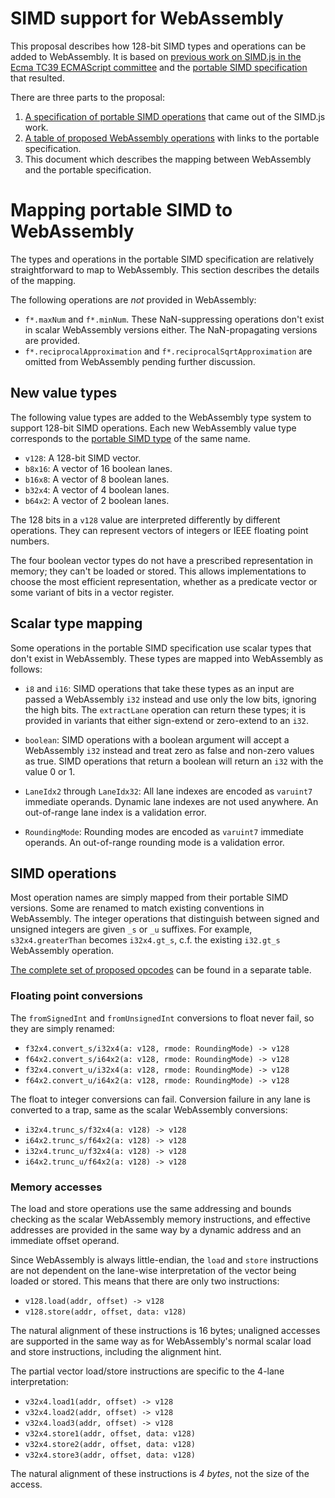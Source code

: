 # SIMD support for WebAssembly

This proposal describes how 128-bit SIMD types and operations can be added to
WebAssembly. It is based on [previous work on SIMD.js in the Ecma TC39
ECMAScript committee](https://github.com/tc39/ecmascript_simd) and the
[portable SIMD specification](https://github.com/stoklund/portable-simd) that
resulted.

There are three parts to the proposal:

1. [A specification of portable SIMD operations](portable-simd.md) that came
   out of the SIMD.js work.
2. [A table of proposed WebAssembly operations](webassembly-opcodes.md) with
   links to the portable specification.
3. This document which describes the mapping between WebAssembly and the
   portable specification.

# Mapping portable SIMD to WebAssembly

The types and operations in the portable SIMD specification are relatively
straightforward to map to WebAssembly. This section describes the details of
the mapping.

The following operations are *not* provided in WebAssembly:

- `f*.maxNum` and `f*.minNum`. These NaN-suppressing operations don't exist in
  scalar WebAssembly versions either. The NaN-propagating versions are provided.
- `f*.reciprocalApproximation` and `f*.reciprocalSqrtApproximation` are omitted
  from WebAssembly pending further discussion.

## New value types

The following value types are added to the WebAssembly type system to support
128-bit SIMD operations. Each new WebAssembly value type corresponds to the
[portable SIMD type](portable-simd.md#simd-types) of the same name.

* `v128`: A 128-bit SIMD vector.
* `b8x16`: A vector of 16 boolean lanes.
* `b16x8`: A vector of 8 boolean lanes.
* `b32x4`: A vector of 4 boolean lanes.
* `b64x2`: A vector of 2 boolean lanes.

The 128 bits in a `v128` value are interpreted differently by different
operations. They can represent vectors of integers or IEEE floating point
numbers.

The four boolean vector types do not have a prescribed representation in
memory; they can't be loaded or stored. This allows implementations to choose
the most efficient representation, whether as a predicate vector or some
variant of bits in a vector register.

## Scalar type mapping

Some operations in the portable SIMD specification use scalar types that don't
exist in WebAssembly. These types are mapped into WebAssembly as follows:

* `i8` and `i16`: SIMD operations that take these types as an input are passed
  a WebAssembly `i32` instead and use only the low bits, ignoring the high
  bits. The `extractLane` operation can return these types; it is provided in
  variants that either sign-extend or zero-extend to an `i32`.

* `boolean`: SIMD operations with a boolean argument will accept a WebAssembly
  `i32` instead and treat zero as false and non-zero values as true. SIMD
  operations that return a boolean will return an `i32` with the value 0 or 1.

* `LaneIdx2` through `LaneIdx32`: All lane indexes are encoded as `varuint7`
  immediate operands. Dynamic lane indexes are not used anywhere. An
  out-of-range lane index is a validation error.

* `RoundingMode`: Rounding modes are encoded as `varuint7` immediate operands.
  An out-of-range rounding mode is a validation error.

## SIMD operations

Most operation names are simply mapped from their portable SIMD versions. Some
are renamed to match existing conventions in WebAssembly. The integer
operations that distinguish between signed and unsigned integers are given `_s`
or `_u` suffixes. For example, `s32x4.greaterThan` becomes `i32x4.gt_s`, c.f.
the existing `i32.gt_s` WebAssembly operation.

[The complete set of proposed opcodes](webassembly-opcodes.md) can be found in
a separate table.

### Floating point conversions

The `fromSignedInt` and `fromUnsignedInt` conversions to float never fail, so
they are simply renamed:

* `f32x4.convert_s/i32x4(a: v128, rmode: RoundingMode) -> v128`
* `f64x2.convert_s/i64x2(a: v128, rmode: RoundingMode) -> v128`
* `f32x4.convert_u/i32x4(a: v128, rmode: RoundingMode) -> v128`
* `f64x2.convert_u/i64x2(a: v128, rmode: RoundingMode) -> v128`

The float to integer conversions can fail. Conversion failure in any lane is
converted to a trap, same as the scalar WebAssembly conversions:

* `i32x4.trunc_s/f32x4(a: v128) -> v128`
* `i64x2.trunc_s/f64x2(a: v128) -> v128`
* `i32x4.trunc_u/f32x4(a: v128) -> v128`
* `i64x2.trunc_u/f64x2(a: v128) -> v128`

### Memory accesses

The load and store operations use the same addressing and bounds checking as the
scalar WebAssembly memory instructions, and effective addresses are provided in
the same way by a dynamic address and an immediate offset operand.

Since WebAssembly is always little-endian, the `load` and `store` instructions
are not dependent on the lane-wise interpretation of the vector being loaded or
stored. This means that there are only two instructions:

* `v128.load(addr, offset) -> v128`
* `v128.store(addr, offset, data: v128)`

The natural alignment of these instructions is 16 bytes; unaligned accesses are
supported in the same way as for WebAssembly's normal scalar load and store
instructions, including the alignment hint.

The partial vector load/store instructions are specific to the 4-lane
interpretation:

* `v32x4.load1(addr, offset) -> v128`
* `v32x4.load2(addr, offset) -> v128`
* `v32x4.load3(addr, offset) -> v128`
* `v32x4.store1(addr, offset, data: v128)`
* `v32x4.store2(addr, offset, data: v128)`
* `v32x4.store3(addr, offset, data: v128)`

The natural alignment of these instructions is *4 bytes*, not the size of the
access.
